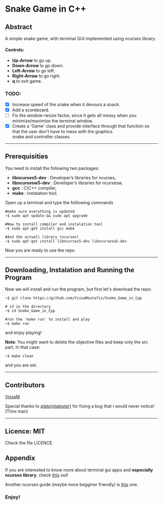 # Snake Game in C++

## Abstract

A simple snake game, with terminal GUI implemented using ncurses library.

#### Controls:

- __Up-Arrow__ to go up.
- __Down-Arrow__ to go down.
- __Left-Arrow__ to go left.
- __Right-Arrow__ to go right.
- __q__ to exit game. 

### TODO:

- [x] Increase speed of the snake when it devours a snack.
- [x] Add a scoreboard.
- [ ] Fix the window-resize factor, since it gets all messy when you minimize/maximize the terminal window.
- [x] Create a 'Game' class and provide interface through that function so that the user don't have to mess with the graphics   
      snake and controller classes. 
---

## Prerequisities

You need to install the following two packages:

- __libncurses5-dev__ : Developer’s libraries for ncurses,
- __libncursesw5-dev__ : Developer’s libraries for ncursesw,
- __gcc__ : C\C++ compiler,
- __make__ : instalation tool.

Open up a terminal and type the folllowing commands

```shell
#make sure everything is updated
~$ sudo apt update && sudo apt upgrade

#Now to install compiler and instalation tool
~$ sudo apt-get install gcc make

#And the actuall library (ncurses)
~$ sudo apt-get install libncurses5-dev libncursesw5-dev
```
Now you are ready to use the repo.

---

## Downloading, Instalation and Running the Program

Now we will install and run the program, but first let's download the repo:

```shell
~$ git clone https://github.com/VissaMoutafis/Snake_Game_in_Cpp

# cd in the directory
~$ cd Snake_Game_in_Cpp

#run the 'make run' to install and play
~$ make run
```

and enjoy playing!

__Note__: You might want to delete the objective files and keep only the src part. In that case:
```shell
~$ make clean
```
and you are set.

---

## Contributors
[VissaM](https://github.com/VissaMoutafis)

Special thanks to [plato(otalpster)](https://github.com/otalpster) for fixing a bug that i would never notice! (Thnx man)

---

## Licence: MIT
Check the file LICENCE.

## Appendix
If you are interested to know more about terminal gui apps and __especially ncurses library__, check [this](http://www.tldp.org/HOWTO/NCURSES-Programming-HOWTO/index.html) out!

Another ncurses guide (maybe more begginer friendly) is [this](http://www.cs.ukzn.ac.za/~hughm/os/notes/ncurses.html) one.

### Enjoy!
